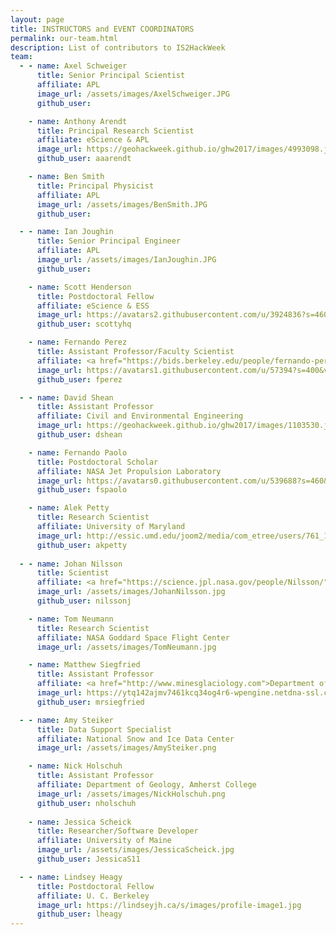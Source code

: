 ```yaml
---
layout: page
title: INSTRUCTORS and EVENT COORDINATORS
permalink: our-team.html
description: List of contributors to IS2HackWeek
team:
  - - name: Axel Schweiger
      title: Senior Principal Scientist
      affiliate: APL
      image_url: /assets/images/AxelSchweiger.JPG
      github_user: 

    - name: Anthony Arendt
      title: Principal Research Scientist
      affiliate: eScience & APL
      image_url: https://geohackweek.github.io/ghw2017/images/4993098.jpeg
      github_user: aaarendt

    - name: Ben Smith
      title: Principal Physicist
      affiliate: APL
      image_url: /assets/images/BenSmith.JPG
      github_user: 

  - - name: Ian Joughin
      title: Senior Principal Engineer
      affiliate: APL
      image_url: /assets/images/IanJoughin.JPG
      github_user: 

    - name: Scott Henderson
      title: Postdoctoral Fellow
      affiliate: eScience & ESS
      image_url: https://avatars2.githubusercontent.com/u/3924836?s=460&v=4
      github_user: scottyhq

    - name: Fernando Perez
      title: Assistant Professor/Faculty Scientist
      affiliate: <a href="https://bids.berkeley.edu/people/fernando-perez">Department of Statistics, UC Berkeley</a>
      image_url: https://avatars1.githubusercontent.com/u/57394?s=400&v=4
      github_user: fperez

  - - name: David Shean
      title: Assistant Professor
      affiliate: Civil and Environmental Engineering
      image_url: https://geohackweek.github.io/ghw2017/images/1103530.jpg
      github_user: dshean

    - name: Fernando Paolo
      title: Postdoctoral Scholar 
      affiliate: NASA Jet Propulsion Laboratory 
      image_url: https://avatars0.githubusercontent.com/u/539688?s=460&v=4
      github_user: fspaolo

    - name: Alek Petty 
      title: Research Scientist 
      affiliate: University of Maryland 
      image_url: http://essic.umd.edu/joom2/media/com_etree/users/761_1.jpeg
      github_user: akpetty
      
  - - name: Johan Nilsson
      title: Scientist
      affiliate: <a href="https://science.jpl.nasa.gov/people/Nilsson/">Jet Propulsion Laboratory, NASA</a>
      image_url: /assets/images/JohanNilsson.jpg
      github_user: nilssonj

    - name: Tom Neumann
      title: Research Scientist 
      affiliate: NASA Goddard Space Flight Center 
      image_url: /assets/images/TomNeumann.jpg

    - name: Matthew Siegfried
      title: Assistant Professor
      affiliate: <a href="http://www.minesglaciology.com">Department of Geophysics, Colorado School of Mines</a>
      image_url: https://ytq142ajmv7461kcq34og4r6-wpengine.netdna-ssl.com/wp-content/uploads/sites/30/2018/10/siegfried-1.jpg
      github_user: mrsiegfried

  - - name: Amy Steiker
      title: Data Support Specialist 
      affiliate: National Snow and Ice Data Center 
      image_url: /assets/images/AmySteiker.png

    - name: Nick Holschuh
      title: Assistant Professor
      affiliate: Department of Geology, Amherst College
      image_url: /assets/images/NickHolschuh.png
      github_user: nholschuh
      
    - name: Jessica Scheick
      title: Researcher/Software Developer
      affiliate: University of Maine
      image_url: /assets/images/JessicaScheick.jpg
      github_user: JessicaS11

  - - name: Lindsey Heagy
      title: Postdoctoral Fellow
      affiliate: U. C. Berkeley
      image_url: https://lindseyjh.ca/s/images/profile-image1.jpg
      github_user: lheagy     
---
```

